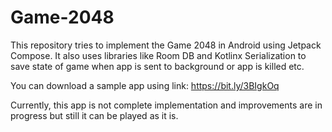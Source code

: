# Game-2048
This repository tries to implement the Game 2048 in Android using Jetpack Compose. It also uses libraries like Room DB and Kotlinx Serialization to save state of game when app is sent to background or app is killed etc.

You can download a sample app using link: https://bit.ly/3BIgkOq

Currently, this app is not complete implementation and improvements are in progress but still it can be played as it is.
